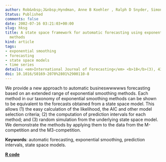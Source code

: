 ```yaml
---
author: Rob&nbsp;J&nbsp;Hyndman, Anne B Koehler , Ralph D Snyder, Simone Grose
Status: Published
comments: false
date: 2002-07-16 03:21:03+00:00
slug: hksg
title: A state space framework for automatic forecasting using exponential smoothing
  methods
kind: article
tags:
- exponential smoothing
- forecasting
- state space models
- time series
details: <em>International Journal of Forecasting</em> <b>18</b>(3), 439-454
doi: 10.1016/S0169-2070%2801%2900110-8
---
```



We provide a new approach to automatic busineswwwwws forecasting based on an extended range of exponential smoothing methods. Each method in our taxonomy of exponential smoothing methods can be shown to be equivalent to the forecasts obtained from a state space model. This allows (1) the easy calculation of the likelihood, the AIC and other model selection criteria; (2) the computation of prediction intervals for each method; and (3) random simulation from the underlying state space model. We demonstrate the methods by applying them to the data from the M-competition and the M3-competition.

**Keywords**: automatic forecasting, exponential smoothing, prediction intervals, state space models.

**[R code](http://pkg.robjhyndman.com/forecast)**
